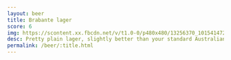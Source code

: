 ```yaml
---
layout: beer
title: Brabante lager
score: 6
img: https://scontent.xx.fbcdn.net/v/t1.0-0/p480x480/13256370_10154147278128745_521618674616706499_n.jpg?oh=7ac7962526123e6c5d872989813c0cf4&oe=5881F3F7
desc: Pretty plain lager, slightly better than your standard Australian beers
permalink: /beer/:title.html
---
```

